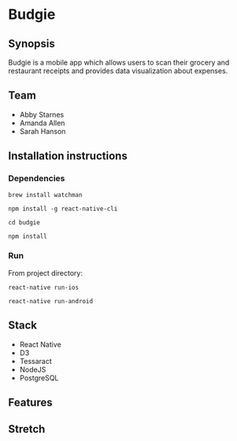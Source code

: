# Budgie

## Synopsis

Budgie is a mobile app which allows users to scan their grocery and restaurant receipts and provides data visualization about expenses.

## Team

* Abby Starnes
* Amanda Allen
* Sarah Hanson

## Installation instructions

### Dependencies
`brew install watchman`

`npm install -g react-native-cli`

`cd budgie`

`npm install`

### Run

From project directory:

`react-native run-ios`

`react-native run-android`


## Stack

* React Native
* D3
* Tessaract
* NodeJS
* PostgreSQL

## Features

## Stretch
